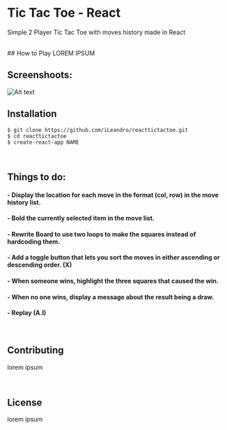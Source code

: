 # Tic Tac Toe - React
Simple 2 Player Tic Tac Toe with moves history made in React

<br />
## How to Play
LOREM IPSUM 


## Screenshoots:
![Alt text](https://i.imgur.com/akx3aGp.png "Tic Tac Toe Screenshot")


## Installation
```
$ git clone https://github.com/iLeandro/reacttictactoe.git
$ cd reacttictactoe
$ create-react-app NAME
```
<br />

## Things to do:
####   - Display the location for each move in the format (col, row) in the move history list.
####   - Bold the currently selected item in the move list.
####   - Rewrite Board to use two loops to make the squares instead of hardcoding them.
####   - Add a toggle button that lets you sort the moves in either ascending or descending order. (X)
####   - When someone wins, highlight the three squares that caused the win.
####   - When no one wins, display a message about the result being a draw.
####   - Replay (A.I)

<br />

## Contributing
lorem ipsum

<br />

## License
lorem ipsum
